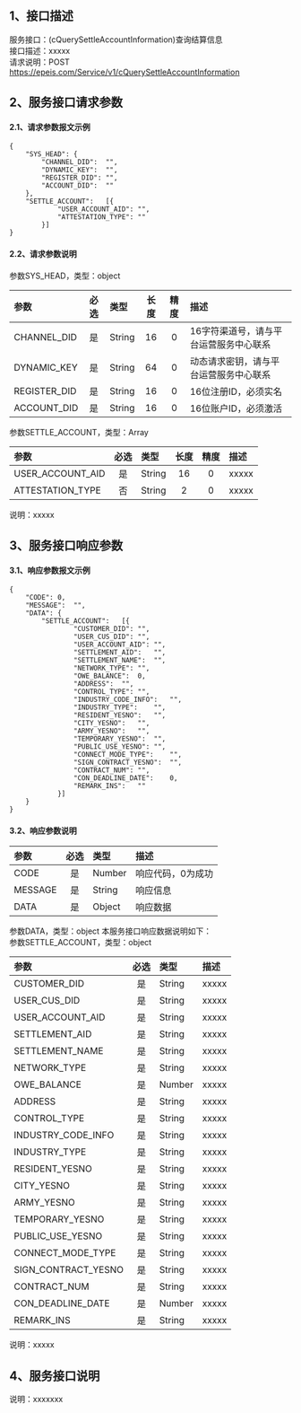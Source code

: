 ## 1、接口描述  
服务接口：(cQuerySettleAccountInformation)查询结算信息  
接口描述：xxxxx  
请求说明：POST https://epeis.com/Service/v1/cQuerySettleAccountInformation  
  
## 2、服务接口请求参数  
#### 2.1、请求参数报文示例  
~~~  
{
	"SYS_HEAD":	{
		"CHANNEL_DID":	"",
		"DYNAMIC_KEY":	"",
		"REGISTER_DID":	"",
		"ACCOUNT_DID":	""
	},
	"SETTLE_ACCOUNT":	[{
			"USER_ACCOUNT_AID":	"",
			"ATTESTATION_TYPE":	""
		}]
}  
~~~  
#### 2.2、请求参数说明  
参数SYS_HEAD，类型：object  
  
| 参数 | 必选 | 类型 | 长度 | 精度 | 描述 |  
| :----------------- | :----: | :-------- | :----: | :----: | :---------------- |  
| CHANNEL_DID | 是 | String | 16 | 0 | 16字符渠道号，请与平台运营服务中心联系 |  
| DYNAMIC_KEY | 是 | String | 64 | 0 | 动态请求密钥，请与平台运营服务中心联系 |  
| REGISTER_DID      |  是  | String   | 16 | 0 | 16位注册ID，必须实名 |  
| ACCOUNT_DID       |  是  | String   | 16 | 0 | 16位账户ID，必须激活 |  
  
参数SETTLE_ACCOUNT，类型：Array  
  
| 参数              | 必选 | 类型     | 长度 | 精度 | 描述             |  
| :----------------- | :----: | :-------- | :----: | :----: | :---------------- |  
| USER_ACCOUNT_AID |  是  | String   | 16 | 0 | xxxxx |  
| ATTESTATION_TYPE |  否  | String   | 2 | 0 | xxxxx |  
  
说明：xxxxx  
  
## 3、服务接口响应参数  
#### 3.1、响应参数报文示例  
~~~  
{
	"CODE":	0,
	"MESSAGE":	"",
	"DATA":	{
		"SETTLE_ACCOUNT":	[{
				"CUSTOMER_DID":	"",
				"USER_CUS_DID":	"",
				"USER_ACCOUNT_AID":	"",
				"SETTLEMENT_AID":	"",
				"SETTLEMENT_NAME":	"",
				"NETWORK_TYPE":	"",
				"OWE_BALANCE":	0,
				"ADDRESS":	"",
				"CONTROL_TYPE":	"",
				"INDUSTRY_CODE_INFO":	"",
				"INDUSTRY_TYPE":	"",
				"RESIDENT_YESNO":	"",
				"CITY_YESNO":	"",
				"ARMY_YESNO":	"",
				"TEMPORARY_YESNO":	"",
				"PUBLIC_USE_YESNO":	"",
				"CONNECT_MODE_TYPE":	"",
				"SIGN_CONTRACT_YESNO":	"",
				"CONTRACT_NUM":	"",
				"CON_DEADLINE_DATE":	0,
				"REMARK_INS":	""
			}]
	}
}  
~~~  
#### 3.2、响应参数说明  
  
| 参数              | 必选 | 类型     | 描述             |  
| :----------------- | :----: | :-------- | :---------------- |  
| CODE | 是 | Number | 响应代码，0为成功 |  
| MESSAGE | 是 | String | 响应信息 |  
| DATA | 是 | Object | 响应数据 |  
  
参数DATA，类型：object 本服务接口响应数据说明如下：  
参数SETTLE_ACCOUNT，类型：object  
  

| 参数              | 必选 | 类型     | 描述             |  
| :----------------- | :----: | :-------- | :---------------- |  
| CUSTOMER_DID |  是  | String   | xxxxx |  
| USER_CUS_DID |  是  | String   | xxxxx |  
| USER_ACCOUNT_AID |  是  | String   | xxxxx |  
| SETTLEMENT_AID |  是  | String   | xxxxx |  
| SETTLEMENT_NAME |  是  | String   | xxxxx |  
| NETWORK_TYPE |  是  | String   | xxxxx |  
| OWE_BALANCE |  是  | Number   | xxxxx |  
| ADDRESS |  是  | String   | xxxxx |  
| CONTROL_TYPE |  是  | String   | xxxxx |  
| INDUSTRY_CODE_INFO |  是  | String   | xxxxx |  
| INDUSTRY_TYPE |  是  | String   | xxxxx |  
| RESIDENT_YESNO |  是  | String   | xxxxx |  
| CITY_YESNO |  是  | String   | xxxxx |  
| ARMY_YESNO |  是  | String   | xxxxx |  
| TEMPORARY_YESNO |  是  | String   | xxxxx |  
| PUBLIC_USE_YESNO |  是  | String   | xxxxx |  
| CONNECT_MODE_TYPE |  是  | String   | xxxxx |  
| SIGN_CONTRACT_YESNO |  是  | String   | xxxxx |  
| CONTRACT_NUM |  是  | String   | xxxxx |  
| CON_DEADLINE_DATE |  是  | Number   | xxxxx |  
| REMARK_INS |  是  | String   | xxxxx |  
  
说明：xxxxx  
## 4、服务接口说明  
说明：xxxxxxx  
